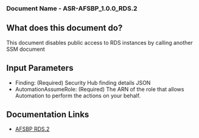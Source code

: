 ### Document Name - ASR-AFSBP_1.0.0_RDS.2
## What does this document do?
This document disables public access to RDS instances by calling another SSM document

## Input Parameters
* Finding: (Required) Security Hub finding details JSON
* AutomationAssumeRole: (Required) The ARN of the role that allows Automation to perform the actions on your behalf.

## Documentation Links
* [AFSBP RDS.2](https://docs.aws.amazon.com/securityhub/latest/userguide/securityhub-standards-fsbp-controls.html#fsbp-rds-2)
